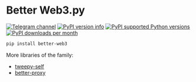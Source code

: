# Better Web3.py
[![Telegram channel](https://img.shields.io/endpoint?url=https://runkit.io/damiankrawczyk/telegram-badge/branches/master?url=https://t.me/cum_insider)](https://t.me/cum_insider)
[![PyPI version info](https://img.shields.io/pypi/v/better-web3.svg)](https://pypi.python.org/pypi/better-web3)
[![PyPI supported Python versions](https://img.shields.io/pypi/pyversions/better-web3.svg)](https://pypi.python.org/pypi/better-web3)
[![PyPI downloads per month](https://img.shields.io/pypi/dm/better-web3.svg)](https://pypi.python.org/pypi/better-web3)

```bash
pip install better-web3
```

More libraries of the family:
- [tweepy-self](https://github.com/alenkimov/tweepy-self)
- [better-proxy](https://github.com/alenkimov/better_proxy)
